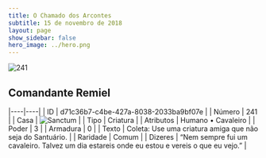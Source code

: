 ```yaml
---
title: O Chamado dos Arcontes
subtitle: 15 de novembro de 2018
layout: page
show_sidebar: false
hero_image: ../hero.png
---
```


![241](https://cdn.keyforgegame.com/media/card_front/pt/341_241_C472V3C68C9_pt.png)

## Comandante Remiel

|----|----|
| ID | d71c36b7-c4be-427a-8038-2033ba9bf07e |
| Número | 241 |
| Casa | ![Sanctum](https://archonarcana.com/images/thumb/c/c7/Sanctum.png/22px-Sanctum.png "Santuário") |
| Tipo | Criatura |
| Atributos | Humano • Cavaleiro |
| Poder | 3 |
| Armadura | 0 |
| Texto | Coleta: Use uma criatura amiga que não seja do Santuário. |
| Raridade | Comum |
| Dizeres | “Nem sempre fui um cavaleiro. Talvez um dia estareis onde eu estou e vereis o que eu vejo.” |

